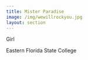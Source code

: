 ```yaml
---
title: Mister Paradise 
image: /img/wewillrockyou.jpg
layout: section
---
```


Girl 

Eastern Florida State College
